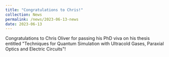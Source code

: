 ```yaml
---
title: "Congratulations to Chris!"
collection: News
permalink: /news/2023-06-13-news
date: 2023-06-13
---
```

Congratulations to Chris Oliver for passing his PhD viva on his thesis entitled "Techniques for Quantum Simulation with Ultracold Gases, Paraxial Optics and Electric Circuits"! 

